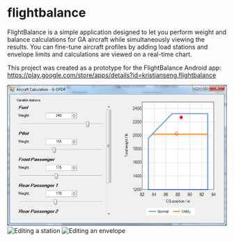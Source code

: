 # flightbalance
FlightBalance is a simple application designed to let you perform weight and balance calculations for GA aircraft while simultaneously viewing the results. You can fine-tune aircraft profiles by adding load stations and envelope limits and calculations are viewed on a real-time chart.

This project was created as a prototype for the FlightBalance Android app: https://play.google.com/store/apps/details?id=kristianseng.flightbalance

![Performing a calculation](https://raw.githubusercontent.com/george7378/flightbalance/master/_img/1.png)
![Editing a station](https://raw.githubusercontent.com/george7378/repo/flightbalance/_img/2.png)
![Editing an envelope](https://raw.githubusercontent.com/george7378/repo/flightbalance/_img/3.png)
